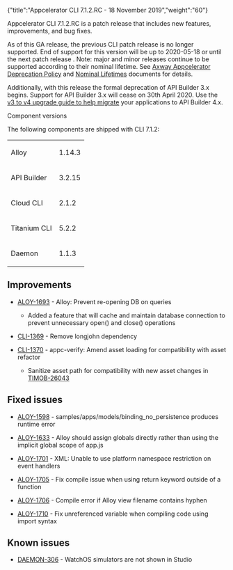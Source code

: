 {"title":"Appcelerator CLI 7.1.2.RC - 18 November 2019","weight":"60"}

Appcelerator CLI 7.1.2.RC is a patch release that includes new features, improvements, and bug fixes.

As of this GA release, the previous CLI patch release is no longer supported. End of support for this version will be up to 2020-05-18 or until the next patch release . Note: major and minor releases continue to be supported according to their nominal lifetime. See [Axway Appcelerator Deprecation Policy](/docs/appc/AMPLIFY_Appcelerator_Services_Overview/Axway_Appcelerator_Deprecation_Policy/) and [Nominal Lifetimes](/docs/appc/AMPLIFY_Appcelerator_Services_Overview/Axway_Appcelerator_Product_Lifecycle/#nominal-lifetimes) documents for details.

Additionally, with this release the formal deprecation of API Builder 3.x begins. Support for API Builder 3.x will cease on 30th April 2020. Use the [v3 to v4 upgrade guide to help migrate](https://docs.axway.com/bundle/API_Builder_4x_allOS_en/page/api_builder_v3_to_v4_upgrade_guide.html) your applications to API Builder 4.x.

Component versions

The following components are shipped with CLI 7.1.2:

<table class="confluenceTable"><thead class=""></thead><tfoot class=""></tfoot><tbody><tr><td class="confluenceTd" rowspan="1" colspan="1"><p>Alloy</p></td><td class="confluenceTd" rowspan="1" colspan="1"><p>1.14.3</p></td></tr><tr><td class="confluenceTd" rowspan="1" colspan="1"><p>API Builder</p></td><td class="confluenceTd" rowspan="1" colspan="1"><p>3.2.15</p></td></tr><tr><td class="confluenceTd" rowspan="1" colspan="1"><p>Cloud CLI</p></td><td class="confluenceTd" rowspan="1" colspan="1"><p>2.1.2</p></td></tr><tr><td class="confluenceTd" rowspan="1" colspan="1"><p>Titanium CLI</p></td><td class="confluenceTd" rowspan="1" colspan="1"><p>5.2.2</p></td></tr><tr><td class="confluenceTd" rowspan="1" colspan="1"><p>Daemon</p></td><td class="confluenceTd" rowspan="1" colspan="1"><p>1.1.3</p></td></tr></tbody></table>

## Improvements

* [ALOY-1693](https://jira.appcelerator.org/browse/ALOY-1693) - Alloy: Prevent re-opening DB on queries

    * Added a feature that will cache and maintain database connection to prevent unnecessary open() and close() operations

* [CLI-1369](https://jira.appcelerator.org/browse/CLI-1369) - Remove longjohn dependency

* [CLI-1370](https://jira.appcelerator.org/browse/CLI-1370) - appc-verify: Amend asset loading for compatibility with asset refactor

    * Sanitize asset path for compatibility with new asset changes in [TIMOB-26043](https://jira.appcelerator.org/browse/TIMOB-26043)

## Fixed issues

* [ALOY-1598](https://jira.appcelerator.org/browse/ALOY-1598) - samples/apps/models/binding\_no\_persistence produces runtime error

* [ALOY-1633](https://jira.appcelerator.org/browse/ALOY-1633) \- Alloy should assign globals directly rather than using the implicit global scope of app.js

* [ALOY-1701](https://jira.appcelerator.org/browse/ALOY-1701) - XML: Unable to use platform namespace restriction on event handlers

* [ALOY-1705](https://jira.appcelerator.org/browse/ALOY-1705) - Fix compile issue when using return keyword outside of a function

* [ALOY-1706](https://jira.appcelerator.org/browse/ALOY-1706) - Compile error if Alloy view filename contains hyphen

* [ALOY-1710](https://jira.appcelerator.org/browse/ALOY-1710) - Fix unreferenced variable when compiling code using import syntax

## Known issues

* [DAEMON-306](https://jira.appcelerator.org/browse/DAEMON-306) - WatchOS simulators are not shown in Studio
